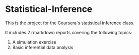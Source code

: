 # Statistical-Inference
This is the project for the Coursera's statistical inference class. 

It includes 2 rmarkdown reports covering the following topics:

1. A simulation exercise
2. Basic inferential data analysis
